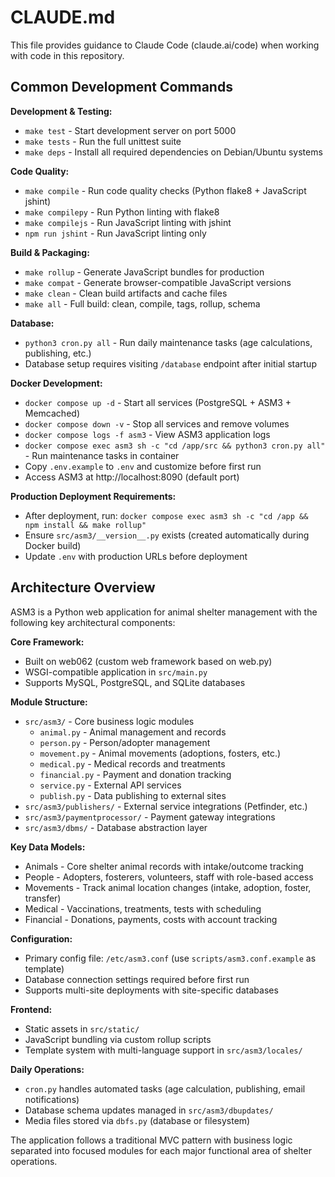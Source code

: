 # CLAUDE.md

This file provides guidance to Claude Code (claude.ai/code) when working with code in this repository.

## Common Development Commands

**Development & Testing:**
- `make test` - Start development server on port 5000
- `make tests` - Run the full unittest suite
- `make deps` - Install all required dependencies on Debian/Ubuntu systems

**Code Quality:**
- `make compile` - Run code quality checks (Python flake8 + JavaScript jshint)
- `make compilepy` - Run Python linting with flake8
- `make compilejs` - Run JavaScript linting with jshint
- `npm run jshint` - Run JavaScript linting only

**Build & Packaging:**
- `make rollup` - Generate JavaScript bundles for production
- `make compat` - Generate browser-compatible JavaScript versions
- `make clean` - Clean build artifacts and cache files
- `make all` - Full build: clean, compile, tags, rollup, schema

**Database:**
- `python3 cron.py all` - Run daily maintenance tasks (age calculations, publishing, etc.)
- Database setup requires visiting `/database` endpoint after initial startup

**Docker Development:**
- `docker compose up -d` - Start all services (PostgreSQL + ASM3 + Memcached)
- `docker compose down -v` - Stop all services and remove volumes
- `docker compose logs -f asm3` - View ASM3 application logs
- `docker compose exec asm3 sh -c "cd /app/src && python3 cron.py all"` - Run maintenance tasks in container
- Copy `.env.example` to `.env` and customize before first run
- Access ASM3 at http://localhost:8090 (default port)

**Production Deployment Requirements:**
- After deployment, run: `docker compose exec asm3 sh -c "cd /app && npm install && make rollup"`
- Ensure `src/asm3/__version__.py` exists (created automatically during Docker build)
- Update `.env` with production URLs before deployment

## Architecture Overview

ASM3 is a Python web application for animal shelter management with the following key architectural components:

**Core Framework:**
- Built on web062 (custom web framework based on web.py)
- WSGI-compatible application in `src/main.py`
- Supports MySQL, PostgreSQL, and SQLite databases

**Module Structure:**
- `src/asm3/` - Core business logic modules
  - `animal.py` - Animal management and records
  - `person.py` - Person/adopter management  
  - `movement.py` - Animal movements (adoptions, fosters, etc.)
  - `medical.py` - Medical records and treatments
  - `financial.py` - Payment and donation tracking
  - `service.py` - External API services
  - `publish.py` - Data publishing to external sites
- `src/asm3/publishers/` - External service integrations (Petfinder, etc.)
- `src/asm3/paymentprocessor/` - Payment gateway integrations
- `src/asm3/dbms/` - Database abstraction layer

**Key Data Models:**
- Animals - Core shelter animal records with intake/outcome tracking
- People - Adopters, fosterers, volunteers, staff with role-based access
- Movements - Track animal location changes (intake, adoption, foster, transfer)
- Medical - Vaccinations, treatments, tests with scheduling
- Financial - Donations, payments, costs with account tracking

**Configuration:**
- Primary config file: `/etc/asm3.conf` (use `scripts/asm3.conf.example` as template)
- Database connection settings required before first run
- Supports multi-site deployments with site-specific databases

**Frontend:**
- Static assets in `src/static/`
- JavaScript bundling via custom rollup scripts
- Template system with multi-language support in `src/asm3/locales/`

**Daily Operations:**
- `cron.py` handles automated tasks (age calculation, publishing, email notifications)
- Database schema updates managed in `src/asm3/dbupdates/`
- Media files stored via `dbfs.py` (database or filesystem)

The application follows a traditional MVC pattern with business logic separated into focused modules for each major functional area of shelter operations.